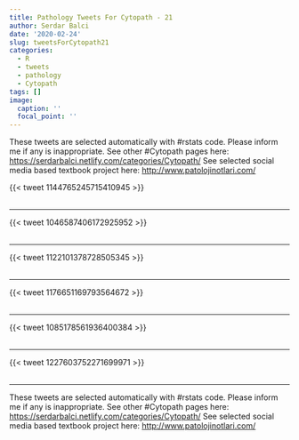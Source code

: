 ```yaml
---
title: Pathology Tweets For Cytopath - 21
author: Serdar Balci
date: '2020-02-24'
slug: tweetsForCytopath21
categories:
  - R
  - tweets
  - pathology
  - Cytopath
tags: []
image:
  caption: ''
  focal_point: ''
---
```



These tweets are selected automatically with #rstats code. Please inform me if any is inappropriate.
See other #Cytopath pages here: https://serdarbalci.netlify.com/categories/Cytopath/ 
See selected social media based textbook project here: http://www.patolojinotlari.com/

{{< tweet 1144765245715410945 >}}
<br>
<br>
<hr>
{{< tweet 1046587406172925952 >}}
<br>
<br>
<hr>
{{< tweet 1122101378728505345 >}}
<br>
<br>
<hr>
{{< tweet 1176651169793564672 >}}
<br>
<br>
<hr>
{{< tweet 1085178561936400384 >}}
<br>
<br>
<hr>
{{< tweet 1227603752271699971 >}}
<br>
<br>
<hr>


These tweets are selected automatically with #rstats code. Please inform me if any is inappropriate.
See other #Cytopath pages here: https://serdarbalci.netlify.com/categories/Cytopath/ 
See selected social media based textbook project here: http://www.patolojinotlari.com/
